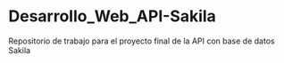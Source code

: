 # Desarrollo_Web_API-Sakila
Repositorio de trabajo para el proyecto final de la API con base de datos Sakila
